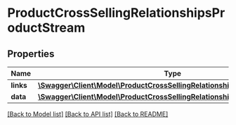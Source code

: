 # ProductCrossSellingRelationshipsProductStream

## Properties
Name | Type | Description | Notes
------------ | ------------- | ------------- | -------------
**links** | [**\Swagger\Client\Model\ProductCrossSellingRelationshipsProductStreamLinks**](ProductCrossSellingRelationshipsProductStreamLinks.md) |  | [optional] 
**data** | [**\Swagger\Client\Model\ProductCrossSellingRelationshipsProductStreamData**](ProductCrossSellingRelationshipsProductStreamData.md) |  | [optional] 

[[Back to Model list]](../../README.md#documentation-for-models) [[Back to API list]](../../README.md#documentation-for-api-endpoints) [[Back to README]](../../README.md)

